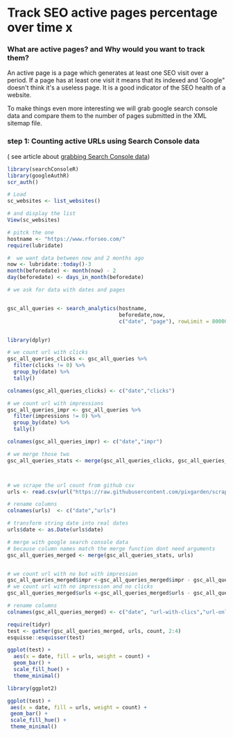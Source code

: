 # Track SEO active pages percentage over time x

### What are active pages? and Why would you want to track them?

An active page is a page which generates at least one SEO visit over a period.  If a page has at least one visit it means that its indexed and 'Google" doesn't think it's a useless page. It is a good indicator of the  SEO health of a website.

To make things even more interesting we will grab google search console data and compare them to the number of pages submitted in the XML sitemap file.

### step 1: Counting active URLs using Search Console data

\( see article about [grabbing Search Console data](../apis/searchconsoler-x.md)\)



```r
library(searchConsoleR)
library(googleAuthR)
scr_auth()

# Load
sc_websites <- list_websites()

# and display the list
View(sc_websites)

# pitck the one
hostname <- "https://www.rforseo.com/"
require(lubridate)

#  we want data between now and 2 months ago
now <- lubridate::today()-3
month(beforedate) <- month(now) - 2
day(beforedate) <- days_in_month(beforedate)

# we ask for data with dates and pages


gsc_all_queries <- search_analytics(hostname,
                                    beforedate,now,
                                    c("date", "page"), rowLimit = 80000)



```



```r
library(dplyr)

# we count url with clicks
gsc_all_queries_clicks <- gsc_all_queries %>%
  filter(clicks != 0) %>%
  group_by(date) %>%
  tally()

colnames(gsc_all_queries_clicks) <- c("date","clicks")

# we count url with impressions
gsc_all_queries_impr <- gsc_all_queries %>%
  filter(impressions != 0) %>%
  group_by(date) %>%
  tally()

colnames(gsc_all_queries_impr) <- c("date","impr")

# we merge those two
gsc_all_queries_stats <- merge(gsc_all_queries_clicks, gsc_all_queries_impr)




```



```r
# we scrape the url count from github csv
urls <- read.csv(url("https://raw.githubusercontent.com/pixgarden/scrape-automation/main/data/xml_url_count.csv"))

# rename columns
colnames(urls)  <- c("date","urls")

# transform string date into real dates
urls$date <- as.Date(urls$date)

# merge with google search console data
# because column names match the merge function dont need arguments
gsc_all_queries_merged <- merge(gsc_all_queries_stats, urls)



```



```r
# we count url with no but with impression
gsc_all_queries_merged$impr <-gsc_all_queries_merged$impr - gsc_all_queries_merged$clicks
# we count url with no impression and no clicks
gsc_all_queries_merged$urls <-gsc_all_queries_merged$urls - gsc_all_queries_merged$impr

# rename columns
colnames(gsc_all_queries_merged) <- c("date", "url-with-clics","url-only-impr","url-no-impr")


```





```r
require(tidyr)
test <- gather(gsc_all_queries_merged, urls, count, 2:4)
esquisse::esquisser(test)

ggplot(test) +
  aes(x = date, fill = urls, weight = count) +
  geom_bar() +
  scale_fill_hue() +
  theme_minimal()

library(ggplot2)

ggplot(test) +
 aes(x = date, fill = urls, weight = count) +
 geom_bar() +
 scale_fill_hue() +
 theme_minimal()

```

